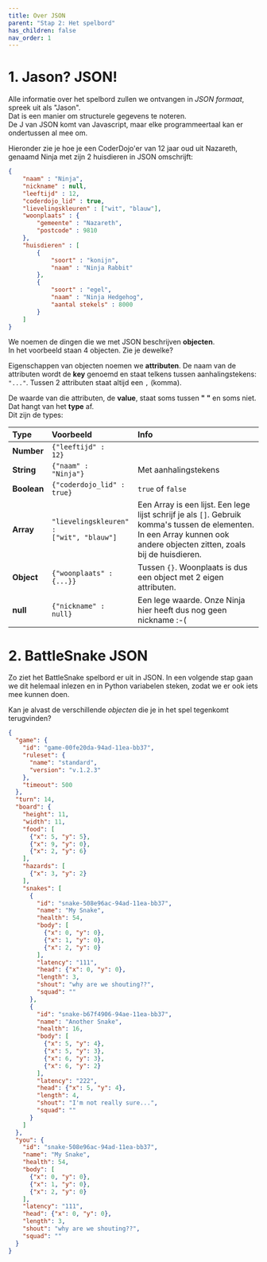 ```yaml
---
title: Over JSON
parent: "Stap 2: Het spelbord"
has_children: false
nav_order: 1
---
```


# 1. Jason? JSON!
Alle informatie over het spelbord zullen we ontvangen in _JSON formaat_, spreek uit als "Jason".  
Dat is een manier om structurele gegevens te noteren.  
De J van JSON komt van Javascript, maar elke programmeertaal kan er ondertussen al mee om.  

Hieronder zie je hoe je een CoderDojo'er van 12 jaar oud uit Nazareth, genaamd Ninja met zijn 2 huisdieren in JSON omschrijft:
```json
{
    "naam" : "Ninja",
    "nickname" : null,
    "leeftijd" : 12,
    "coderdojo_lid" : true,
    "lievelingskleuren" : ["wit", "blauw"],
    "woonplaats" : {
        "gemeente" : "Nazareth",
        "postcode" : 9810
    },
    "huisdieren" : [
        {
            "soort" : "konijn",
            "naam" : "Ninja Rabbit"
        },
        {
            "soort" : "egel",
            "naam" : "Ninja Hedgehog",
            "aantal stekels" : 8000
        }
    ]
}
```

We noemen de dingen die we met JSON beschrijven __objecten__.  
In het voorbeeld staan 4 objecten. Zie je dewelke?

Eigenschappen van objecten noemen we __attributen__.
De naam van de attributen wordt de __key__ genoemd en staat telkens tussen aanhalingstekens: `"..."`.
Tussen 2 attributen staat altijd een `,` (komma).

De waarde van die attributen, de __value__, staat soms tussen __" "__ en soms niet. Dat hangt van het __type__ af.    
Dit zijn de types:

| Type | Voorbeeld | Info |
|:-----|:----------|:-----|
| __Number__ | <code lang="json">{"leeftijd" : 12}</code> | |
| __String__ | <code lang="json">{"naam" : "Ninja"}</code> | Met aanhalingstekens |
| __Boolean__ | <code lang="json">{"coderdojo_lid" : true}</code> | `true` of `false` |
| __Array__ | <code lang="json">"lievelingskleuren" : ["wit", "blauw"]</code> | Een Array is een lijst. Een lege lijst schrijf je als  `[]`. Gebruik komma's tussen de elementen. In een Array kunnen ook andere objecten zitten, zoals bij de huisdieren. |
| __Object__ | <code lang="json">{"woonplaats" : {...}}</code> | Tussen `{}`. Woonplaats is dus een object met 2 eigen attributen. |
| __null__ | <code lang="json">{"nickname" : null}</code> | Een lege waarde. Onze Ninja hier heeft dus nog geen nickname :-( |


# 2. BattleSnake JSON
Zo ziet het BattleSnake spelbord er uit in JSON.
In een volgende stap gaan we dit helemaal inlezen en in Python variabelen steken, zodat we er ook iets mee kunnen doen.

Kan je alvast de verschillende _objecten_ die je in het spel tegenkomt terugvinden?  

```json
{
  "game": {
    "id": "game-00fe20da-94ad-11ea-bb37",
    "ruleset": {
      "name": "standard",
      "version": "v.1.2.3"
    },
    "timeout": 500
  },
  "turn": 14,
  "board": {
    "height": 11,
    "width": 11,
    "food": [
      {"x": 5, "y": 5}, 
      {"x": 9, "y": 0}, 
      {"x": 2, "y": 6}
    ],
    "hazards": [
      {"x": 3, "y": 2}
    ],
    "snakes": [
      {
        "id": "snake-508e96ac-94ad-11ea-bb37",
        "name": "My Snake",
        "health": 54,
        "body": [
          {"x": 0, "y": 0}, 
          {"x": 1, "y": 0}, 
          {"x": 2, "y": 0}
        ],
        "latency": "111",
        "head": {"x": 0, "y": 0},
        "length": 3,
        "shout": "why are we shouting??",
        "squad": ""
      }, 
      {
        "id": "snake-b67f4906-94ae-11ea-bb37",
        "name": "Another Snake",
        "health": 16,
        "body": [
          {"x": 5, "y": 4}, 
          {"x": 5, "y": 3}, 
          {"x": 6, "y": 3},
          {"x": 6, "y": 2}
        ],
        "latency": "222",
        "head": {"x": 5, "y": 4},
        "length": 4,
        "shout": "I'm not really sure...",
        "squad": ""
      }
    ]
  },
  "you": {
    "id": "snake-508e96ac-94ad-11ea-bb37",
    "name": "My Snake",
    "health": 54,
    "body": [
      {"x": 0, "y": 0}, 
      {"x": 1, "y": 0}, 
      {"x": 2, "y": 0}
    ],
    "latency": "111",
    "head": {"x": 0, "y": 0},
    "length": 3,
    "shout": "why are we shouting??",
    "squad": ""
  }
}
```
